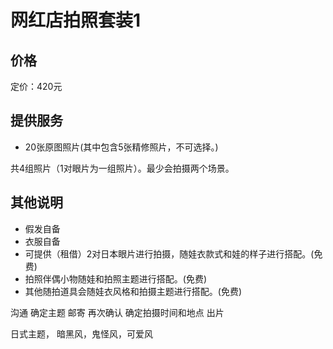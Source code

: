 # 网红店拍照套装1

## 价格

定价：420元

## 提供服务

* 20张原图照片(其中包含5张精修照片，不可选择。)

共4组照片（1对眼片为一组照片）。最少会拍摄两个场景。

## 其他说明

* 假发自备
* 衣服自备
* 可提供（租借）2对日本眼片进行拍摄，随娃衣款式和娃的样子进行搭配。(免费)
* 拍照伴偶小物随娃和拍照主题进行搭配。(免费)
* 其他随拍道具会随娃衣风格和拍摄主题进行搭配。(免费)




沟通
确定主题
邮寄
再次确认
确定拍摄时间和地点
出片


日式主题， 暗黑风，鬼怪风，可爱风






